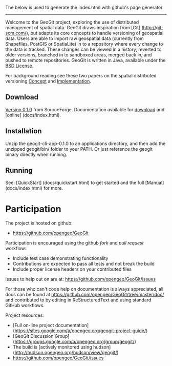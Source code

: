 The below is used to generate the index.html with github's page generator

---

Welcome to the GeoGit project, exploring the use of distributed management of spatial
data. GeoGit draws inspiration from [Git] (http://git-scm.com/), but adapts its core concepts to handle versioning
of geospatial data. Users are able to import raw geospatial data (currently from Shapefiles, 
PostGIS or SpatiaLite) in to a repository where every change to the data is tracked. These
changes can be viewed in a history, reverted to older versions, branched in to sandboxed
areas, merged back in, and pushed to remote repositories. GeoGit is written in Java, available
under the [BSD License](https://github.com/opengeo/GeoGit/blob/master/LICENSE.txt).

For background reading see these two papers on the spatial distributed versioning [Concept](http://opengeo.org/publications/distributedversioning/) and 
[Implementation](http://opengeo.org/publications/distributedversioningimplement/).

Download
--------

[Version 0.1.0](http://sourceforge.net/projects/geogit/files/geogit-0.1.0/geogit-cli-app-0.1.0.zip/download) from SourceForge. 
Documentation available for [download](http://sourceforge.net/projects/geogit/files/geogit-0.1.0/geogit_user_manual-0.1.tgz/download) and [online] (docs/index.html).

Installation
------------

Unzip the geogit-cli-app-0.1.0 to an applications directory, and then add the unzipped geogit/bin/ folder to your PATH.
Or just reference the geogit binary directly when running.

Running
-------

See: [QuickStart] (docs/quickstart.html) to get started and the full [Manual] (docs/index.html) for more.


Participation
=============

The project is hosted on github:

* https://github.com/opengeo/GeoGit

Participation is encouraged using the github *fork* and *pull request* workflow::

* Include test case demonstrating functionality
* Contributions are expected to pass all tests and not break the build
* Include proper license headers on your contributed files

Issues to help out on are at: https://github.com/opengeo/GeoGit/issues

For those who can't code help on documentation is always appreciated, all docs can be found at 
https://github.com/opengeo/GeoGit/tree/master/doc/ and contributed to by editing in ReStructuredText 
and using standard GitHub workflows.


Project resources:

* [Full on-line project documentation] (https://sites.google.com/a/opengeo.org/geogit-project-guide/)
* [GeoGit Discussion Group] (https://groups.google.com/a/opengeo.org/group/geogit/)
* The build is [actively monitored using hudson] (http://hudson.opengeo.org/hudson/view/geogit/)
* https://github.com/opengeo/GeoGit/issues
